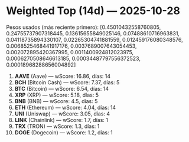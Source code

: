 # Weighted Top (14d) — 2025-10-28
Pesos usados (más reciente primero): [0.45010432558760805, 0.24755737907318445, 0.13615655849025146, 0.07488610716963831, 0.04118735894330107, 0.02265304741881559, 0.012459176080348576, 0.0068525468441917176, 0.0037689007643054453, 0.002072895420367995, 0.0011400924812023975, 0.0006270508646613185, 0.00034487797556372523, 0.00018968288656004892]
1. **AAVE** (Aave) — wScore: 16.86, días: 14
2. **BCH** (Bitcoin Cash) — wScore: 7.37, días: 5
3. **BTC** (Bitcoin) — wScore: 6.54, días: 14
4. **XRP** (XRP) — wScore: 5.18, días: 5
5. **BNB** (BNB) — wScore: 4.5, días: 5
6. **ETH** (Ethereum) — wScore: 4.04, días: 14
7. **UNI** (Uniswap) — wScore: 3.05, días: 4
8. **LINK** (Chainlink) — wScore: 1.7, días: 1
9. **TRX** (TRON) — wScore: 1.3, días: 1
10. **DOGE** (Dogecoin) — wScore: 1.2, días: 1